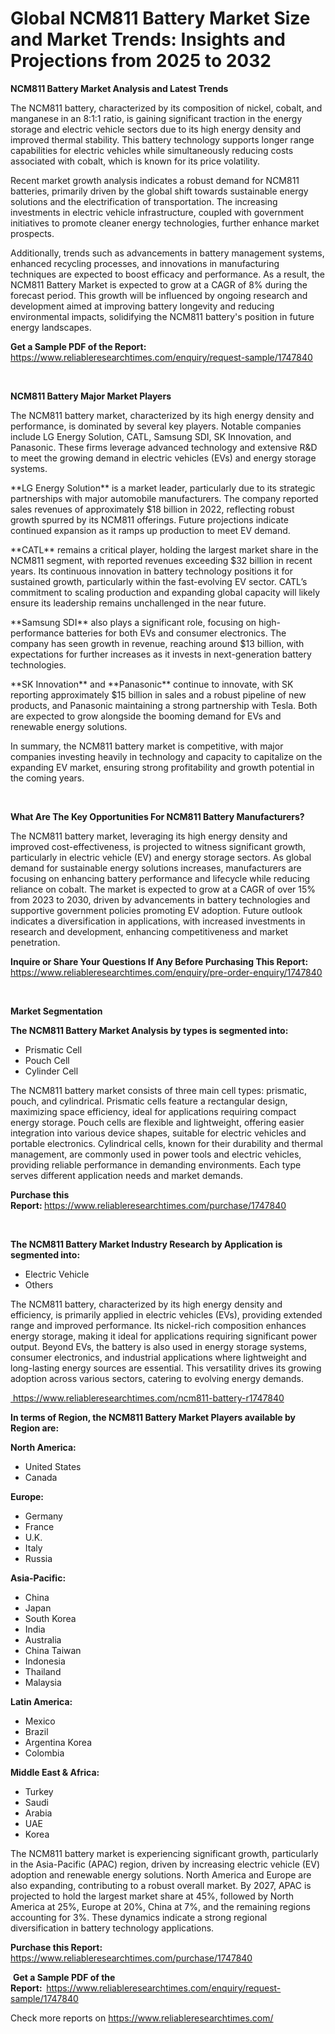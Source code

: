 <p><h1>Global NCM811 Battery Market Size and Market Trends: Insights and Projections from 2025 to 2032</h1></p><p><strong>NCM811 Battery Market Analysis and Latest Trends</strong></p>
<p><p>The NCM811 battery, characterized by its composition of nickel, cobalt, and manganese in an 8:1:1 ratio, is gaining significant traction in the energy storage and electric vehicle sectors due to its high energy density and improved thermal stability. This battery technology supports longer range capabilities for electric vehicles while simultaneously reducing costs associated with cobalt, which is known for its price volatility. </p><p>Recent market growth analysis indicates a robust demand for NCM811 batteries, primarily driven by the global shift towards sustainable energy solutions and the electrification of transportation. The increasing investments in electric vehicle infrastructure, coupled with government initiatives to promote cleaner energy technologies, further enhance market prospects. </p><p>Additionally, trends such as advancements in battery management systems, enhanced recycling processes, and innovations in manufacturing techniques are expected to boost efficacy and performance. As a result, the NCM811 Battery Market is expected to grow at a CAGR of 8% during the forecast period. This growth will be influenced by ongoing research and development aimed at improving battery longevity and reducing environmental impacts, solidifying the NCM811 battery's position in future energy landscapes.</p></p>
<p><strong>Get a Sample PDF of the Report:&nbsp;</strong> <a href="https://www.reliableresearchtimes.com/enquiry/request-sample/1747840?utm_campaign=3311&utm_medium=2&utm_source=Github&utm_content=ia&utm_term=07042025&utm_id=ncm811-battery">https://www.reliableresearchtimes.com/enquiry/request-sample/1747840</a></p>
<p>&nbsp;</p>
<p><strong>NCM811 Battery Major Market Players</strong></p>
<p><p>The NCM811 battery market, characterized by its high energy density and performance, is dominated by several key players. Notable companies include LG Energy Solution, CATL, Samsung SDI, SK Innovation, and Panasonic. These firms leverage advanced technology and extensive R&D to meet the growing demand in electric vehicles (EVs) and energy storage systems.</p><p>**LG Energy Solution** is a market leader, particularly due to its strategic partnerships with major automobile manufacturers. The company reported sales revenues of approximately $18 billion in 2022, reflecting robust growth spurred by its NCM811 offerings. Future projections indicate continued expansion as it ramps up production to meet EV demand.</p><p>**CATL** remains a critical player, holding the largest market share in the NCM811 segment, with reported revenues exceeding $32 billion in recent years. Its continuous innovation in battery technology positions it for sustained growth, particularly within the fast-evolving EV sector. CATL’s commitment to scaling production and expanding global capacity will likely ensure its leadership remains unchallenged in the near future.</p><p>**Samsung SDI** also plays a significant role, focusing on high-performance batteries for both EVs and consumer electronics. The company has seen growth in revenue, reaching around $13 billion, with expectations for further increases as it invests in next-generation battery technologies.</p><p>**SK Innovation** and **Panasonic** continue to innovate, with SK reporting approximately $15 billion in sales and a robust pipeline of new products, and Panasonic maintaining a strong partnership with Tesla. Both are expected to grow alongside the booming demand for EVs and renewable energy solutions.</p><p>In summary, the NCM811 battery market is competitive, with major companies investing heavily in technology and capacity to capitalize on the expanding EV market, ensuring strong profitability and growth potential in the coming years.</p></p>
<p>&nbsp;</p>
<p><strong>What Are The Key Opportunities For NCM811 Battery Manufacturers?</strong></p>
<p><p>The NCM811 battery market, leveraging its high energy density and improved cost-effectiveness, is projected to witness significant growth, particularly in electric vehicle (EV) and energy storage sectors. As global demand for sustainable energy solutions increases, manufacturers are focusing on enhancing battery performance and lifecycle while reducing reliance on cobalt. The market is expected to grow at a CAGR of over 15% from 2023 to 2030, driven by advancements in battery technologies and supportive government policies promoting EV adoption. Future outlook indicates a diversification in applications, with increased investments in research and development, enhancing competitiveness and market penetration.</p></p>
<p><strong>Inquire or Share Your Questions If Any Before Purchasing This Report:</strong> <a href="https://www.reliableresearchtimes.com/enquiry/pre-order-enquiry/1747840?utm_campaign=3311&utm_medium=2&utm_source=Github&utm_content=ia&utm_term=07042025&utm_id=ncm811-battery">https://www.reliableresearchtimes.com/enquiry/pre-order-enquiry/1747840</a></p>
<p>&nbsp;</p>
<p><strong>Market Segmentation</strong></p>
<p><strong>The NCM811 Battery Market Analysis by types is segmented into:</strong></p>
<p><ul><li>Prismatic Cell</li><li>Pouch Cell</li><li>Cylinder Cell</li></ul></p>
<p><p>The NCM811 battery market consists of three main cell types: prismatic, pouch, and cylindrical. Prismatic cells feature a rectangular design, maximizing space efficiency, ideal for applications requiring compact energy storage. Pouch cells are flexible and lightweight, offering easier integration into various device shapes, suitable for electric vehicles and portable electronics. Cylindrical cells, known for their durability and thermal management, are commonly used in power tools and electric vehicles, providing reliable performance in demanding environments. Each type serves different application needs and market demands.</p></p>
<p><strong>Purchase this Report:&nbsp;</strong><a href="https://www.reliableresearchtimes.com/purchase/1747840?utm_campaign=3311&utm_medium=2&utm_source=Github&utm_content=ia&utm_term=07042025&utm_id=ncm811-battery">https://www.reliableresearchtimes.com/purchase/1747840</a></p>
<p>&nbsp;</p>
<p><strong>The NCM811 Battery Market Industry Research by Application is segmented into:</strong></p>
<p><ul><li>Electric Vehicle</li><li>Others</li></ul></p>
<p><p>The NCM811 battery, characterized by its high energy density and efficiency, is primarily applied in electric vehicles (EVs), providing extended range and improved performance. Its nickel-rich composition enhances energy storage, making it ideal for applications requiring significant power output. Beyond EVs, the battery is also used in energy storage systems, consumer electronics, and industrial applications where lightweight and long-lasting energy sources are essential. This versatility drives its growing adoption across various sectors, catering to evolving energy demands.</p></p>
<p><a href="https://www.reliableresearchtimes.com/ncm811-battery-r1747840?utm_campaign=3311&utm_medium=2&utm_source=Github&utm_content=ia&utm_term=07042025&utm_id=ncm811-battery">&nbsp;https://www.reliableresearchtimes.com/ncm811-battery-r1747840</a></p>
<p><strong>In terms of Region, the NCM811 Battery Market Players available by Region are:</strong></p>
<p>
    <p> <strong> North America: </strong>
        <ul>
            <li>United States</li>
            <li>Canada</li>
        </ul>
        </p> 
    <p> <strong> Europe: </strong>
        <ul>
            <li>Germany</li>
            <li>France</li>
            <li>U.K.</li>
            <li>Italy</li>
            <li>Russia</li>
        </ul>
        </p> 
    <p> <strong> Asia-Pacific: </strong>
        <ul>
            <li>China</li>
            <li>Japan</li>
            <li>South Korea</li>
            <li>India</li>
            <li>Australia</li>
            <li>China Taiwan</li>
            <li>Indonesia</li>
            <li>Thailand</li>
            <li>Malaysia</li>
        </ul>
        </p> 
    <p> <strong> Latin America: </strong>
        <ul>
            <li>Mexico</li>
            <li>Brazil</li>
            <li>Argentina Korea</li>
            <li>Colombia</li>
        </ul>
        </p> 
    <p> <strong> Middle East & Africa: </strong>
        <ul>
            <li>Turkey</li>
            <li>Saudi</li>
            <li>Arabia</li>
            <li>UAE</li>
            <li>Korea</li>
        </ul>
    </p>
    </p>
<p><p>The NCM811 battery market is experiencing significant growth, particularly in the Asia-Pacific (APAC) region, driven by increasing electric vehicle (EV) adoption and renewable energy solutions. North America and Europe are also expanding, contributing to a robust overall market. By 2027, APAC is projected to hold the largest market share at 45%, followed by North America at 25%, Europe at 20%, China at 7%, and the remaining regions accounting for 3%. These dynamics indicate a strong regional diversification in battery technology applications.</p></p>
<p><strong>Purchase this Report: </strong><a href="https://www.reliableresearchtimes.com/purchase/1747840?utm_campaign=3311&utm_medium=2&utm_source=Github&utm_content=ia&utm_term=07042025&utm_id=ncm811-battery">https://www.reliableresearchtimes.com/purchase/1747840</a></p>
<p>&nbsp;<strong>Get a Sample PDF of the Report:&nbsp;&nbsp;</strong><a href="https://www.reliableresearchtimes.com/enquiry/request-sample/1747840?utm_campaign=3311&utm_medium=2&utm_source=Github&utm_content=ia&utm_term=07042025&utm_id=ncm811-battery">https://www.reliableresearchtimes.com/enquiry/request-sample/1747840</a></p>
<p><strong></strong></p>
<p>Check more reports on <a href="https://www.reliableresearchtimes.com/?utm_campaign=3311&utm_medium=2&utm_source=Github&utm_content=ia&utm_term=07042025&utm_id=ncm811-battery">https://www.reliableresearchtimes.com/</a></p>